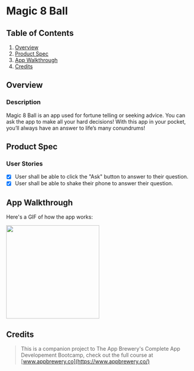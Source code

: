 # Magic 8 Ball

## Table of Contents
1. [Overview](#Overview)
2. [Product Spec](#Product-Spec)
3. [App Walkthrough](#App-Walkthrough)
4. [Credits](#Credits)

## Overview
### Description

Magic 8 Ball is an app used for fortune telling or seeking advice. You can ask the app to make all your hard decisions! With this app in your pocket, you’ll always have an answer to life’s many conundrums!

## Product Spec
### User Stories

- [X] User shall be able to click the "Ask" button to answer to their question.
- [X] User shall be able to shake their phone to answer their question.

## App Walkthrough

Here's a GIF of how the app works:

<img src="https://i.imgur.com/7T34JFi.gif" width=250><br>

## Credits

>This is a companion project to The App Brewery's Complete App Developement Bootcamp, check out the full course at [www.appbrewery.co](https://www.appbrewery.co/)
